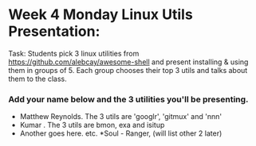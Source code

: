 # Week 4 Monday Linux Utils Presentation:

Task: Students pick 3 linux utilities from https://github.com/alebcay/awesome-shell and present installing & using them in groups of 5.
Each group chooses their top 3 utils and talks about them to the class. 

### Add your name below and the 3 utilities you'll be presenting.

* Matthew Reynolds. The 3 utils are 'googlr', 'gitmux' and 'nnn'
* Kumar . The 3 utils are bmon, exa and isitup
* Another goes here. etc.
*Soul - Ranger, (will list other 2 later)
